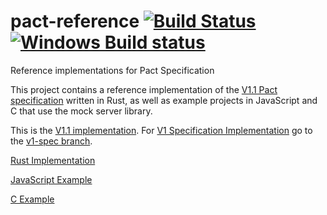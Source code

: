 # pact-reference [![Build Status](https://travis-ci.org/pact-foundation/pact-reference.svg?branch=master)](https://travis-ci.org/pact-foundation/pact-reference) [![Windows Build status](https://ci.appveyor.com/api/projects/status/bqlb7ny924lsu6yi?svg=true)](https://ci.appveyor.com/project/MichelBoudreau/pact-reference)
Reference implementations for Pact Specification

This project contains a reference implementation of the [V1.1 Pact specification](https://github.com/pact-foundation/pact-specification/tree/version-1.1) written in Rust, as well as example projects in JavaScript and C that use the mock server library.

This is the [V1.1 implementation](https://github.com/pact-foundation/pact-specification/tree/version-1.1). For [V1 Specification Implementation](https://github.com/pact-foundation/pact-specification/tree/version-1) go to the [v1-spec branch](https://github.com/pact-foundation/pact-reference/tree/v1-spec).

[Rust Implementation](rust)

[JavaScript Example](javascript)

[C Example](c/consumer-verification)
